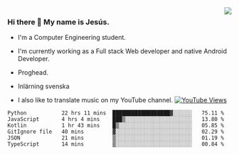 <img align='right' src="https://github-readme-stats.vercel.app/api/top-langs/?username=JesusJimenezG&layout=compact&theme=dracula">

### Hi there 👋 My name is Jesús.
- I'm a Computer Engineering student.
- I'm currently working as a Full stack Web developer and native Android Developer.

- Proghead.
- Inlärning svenska
- I also like to translate music on my YouTube channel. [![YouTube Views](https://img.shields.io/youtube/channel/views/UCWnlcC4_sV9Imcy9ysQpxHA?style=social)](https://www.youtube.com/channel/UCWnlcC4_sV9Imcy9ysQpxHA)

<!--START_SECTION:waka-->

```text
Python           22 hrs 11 mins  ██████████████████▓░░░░░░   75.11 %
JavaScript       4 hrs 4 mins    ███▒░░░░░░░░░░░░░░░░░░░░░   13.80 %
Kotlin           1 hr 43 mins    █▒░░░░░░░░░░░░░░░░░░░░░░░   05.85 %
GitIgnore file   40 mins         ▓░░░░░░░░░░░░░░░░░░░░░░░░   02.29 %
JSON             21 mins         ▒░░░░░░░░░░░░░░░░░░░░░░░░   01.19 %
TypeScript       14 mins         ▒░░░░░░░░░░░░░░░░░░░░░░░░   00.84 %
```

<!--END_SECTION:waka-->

<!--
**JesusJimenezG/JesusJimenezG** is a ✨ _special_ ✨ repository because its `README.md` (this file) appears on your GitHub profile.

Here are some ideas to get you started:

- 🔭 I’m currently working on ...
- 🌱 I’m currently learning ...
- 👯 I’m looking to collaborate on ...
- 🤔 I’m looking for help with ...
- 💬 Ask me about ...
- 📫 How to reach me: ...
- 😄 Pronouns: ...
- ⚡ Fun fact: ...
-->
